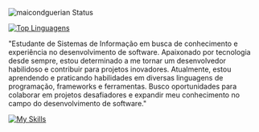 ![maicondguerian Status](https://github-readme-stats.vercel.app/api?username=maicondguerian&show_icons=true)

[![Top Linguagens](https://github-readme-stats.vercel.app/api/top-langs/?username=maicondguerian&layout=compact)](https://github.com/anuraghazra/github-readme-stats)

"Estudante de Sistemas de Informação em busca de conhecimento e experiência no desenvolvimento de software. Apaixonado por tecnologia desde sempre, estou determinado a me tornar um desenvolvedor habilidoso e contribuir para projetos inovadores. Atualmente, estou aprendendo e praticando habilidades em diversas linguagens de programação, frameworks e ferramentas. Busco oportunidades para colaborar em projetos desafiadores e expandir meu conhecimento no campo do desenvolvimento de software."

[![My Skills](https://skillicons.dev/icons?i=js,html,css,react,git,vite,jquery,sass,styledcomponents)](https://skillicons.dev)
